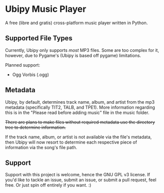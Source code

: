 # Ubipy Music Player
A free (libre and gratis) cross-platform music player written in Python.

## Supported File Types
Currently, Ubipy only supports *most* MP3 files. Some are too complex for it, however, due to Pygame's (Ubipy is based off pygame) limitations.

Planned support:
- Ogg Vorbis (.ogg)

## Metadata
Ubipy, by default, determines track name, album, and artist from the mp3 metadata (specifically TIT2, TALB, and TPE1). More information regarding this is in the "Please read before adding music" file in the music folder.

~~There are plans to make files without required metadata use the directory tree to determine information.~~

If the track name, album, or artist is not available via the file's metadata, then Ubipy will now resort to determine each respective piece of information via the song's file path.

## Support
Support with this project is welcome, hence the GNU GPL v3 license. If you'd like to tackle an issue, submit an issue, or submit a pull request, feel free. Or just spin off entirely if you want. :)